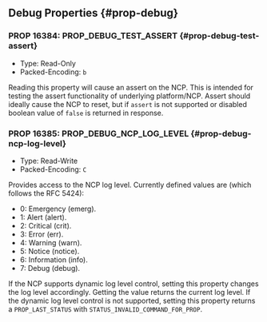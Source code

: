 ## Debug Properties {#prop-debug}

### PROP 16384: PROP_DEBUG_TEST_ASSERT {#prop-debug-test-assert}
* Type: Read-Only
* Packed-Encoding: `b`

Reading this property will cause an assert on the NCP. This
is intended for testing the assert functionality of
underlying platform/NCP. Assert should ideally cause the
NCP to reset, but if `assert` is not supported or disabled
boolean value of `false` is returned in response.

### PROP 16385: PROP_DEBUG_NCP_LOG_LEVEL {#prop-debug-ncp-log-level}
* Type: Read-Write
* Packed-Encoding: `C`

Provides access to the NCP log level. Currently defined values are (which follows
the RFC 5424):

 *  0: Emergency (emerg).
 *  1: Alert (alert).
 *  2: Critical (crit).
 *  3: Error (err).
 *  4: Warning (warn).
 *  5: Notice (notice).
 *  6: Information (info).
 *  7: Debug (debug).

If the NCP supports dynamic log level control, setting this property
changes the log level accordingly. Getting the value returns the current
log level.  If the dynamic log level control is not supported, setting this
property returns a `PROP_LAST_STATUS` with `STATUS_INVALID_COMMAND_FOR_PROP`.
